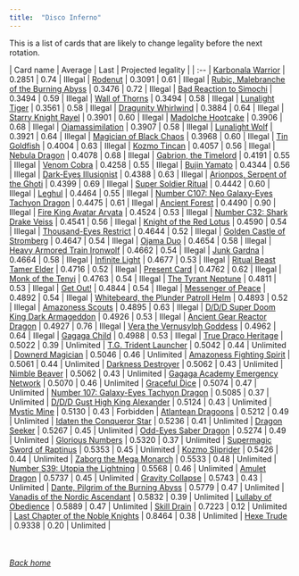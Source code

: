 ```yaml
---
title:  "Disco Inferno"
---
```


This is a list of cards that are likely to change legality before the next rotation.

| Card name | Average | Last | Projected legality |
| :-- |
[Karbonala Warrior](https://db.ygoprodeck.com/card/?search=Karbonala%20Warrior) | 0.2851 | 0.74 | Illegal |
[Rodenut](https://db.ygoprodeck.com/card/?search=Rodenut) | 0.3091 | 0.61 | Illegal |
[Rubic, Malebranche of the Burning Abyss](https://db.ygoprodeck.com/card/?search=Rubic,%20Malebranche%20of%20the%20Burning%20Abyss) | 0.3476 | 0.72 | Illegal |
[Bad Reaction to Simochi](https://db.ygoprodeck.com/card/?search=Bad%20Reaction%20to%20Simochi) | 0.3494 | 0.59 | Illegal |
[Wall of Thorns](https://db.ygoprodeck.com/card/?search=Wall%20of%20Thorns) | 0.3494 | 0.58 | Illegal |
[Lunalight Tiger](https://db.ygoprodeck.com/card/?search=Lunalight%20Tiger) | 0.3561 | 0.58 | Illegal |
[Dragunity Whirlwind](https://db.ygoprodeck.com/card/?search=Dragunity%20Whirlwind) | 0.3884 | 0.64 | Illegal |
[Starry Knight Rayel](https://db.ygoprodeck.com/card/?search=Starry%20Knight%20Rayel) | 0.3901 | 0.60 | Illegal |
[Madolche Hootcake](https://db.ygoprodeck.com/card/?search=Madolche%20Hootcake) | 0.3906 | 0.68 | Illegal |
[Ojamassimilation](https://db.ygoprodeck.com/card/?search=Ojamassimilation) | 0.3907 | 0.58 | Illegal |
[Lunalight Wolf](https://db.ygoprodeck.com/card/?search=Lunalight%20Wolf) | 0.3921 | 0.64 | Illegal |
[Magician of Black Chaos](https://db.ygoprodeck.com/card/?search=Magician%20of%20Black%20Chaos) | 0.3968 | 0.60 | Illegal |
[Tin Goldfish](https://db.ygoprodeck.com/card/?search=Tin%20Goldfish) | 0.4004 | 0.63 | Illegal |
[Kozmo Tincan](https://db.ygoprodeck.com/card/?search=Kozmo%20Tincan) | 0.4057 | 0.56 | Illegal |
[Nebula Dragon](https://db.ygoprodeck.com/card/?search=Nebula%20Dragon) | 0.4078 | 0.68 | Illegal |
[Gabrion, the Timelord](https://db.ygoprodeck.com/card/?search=Gabrion,%20the%20Timelord) | 0.4191 | 0.55 | Illegal |
[Venom Cobra](https://db.ygoprodeck.com/card/?search=Venom%20Cobra) | 0.4258 | 0.55 | Illegal |
[Bujin Yamato](https://db.ygoprodeck.com/card/?search=Bujin%20Yamato) | 0.4344 | 0.56 | Illegal |
[Dark-Eyes Illusionist](https://db.ygoprodeck.com/card/?search=Dark-Eyes%20Illusionist) | 0.4388 | 0.63 | Illegal |
[Arionpos, Serpent of the Ghoti](https://db.ygoprodeck.com/card/?search=Arionpos,%20Serpent%20of%20the%20Ghoti) | 0.4399 | 0.69 | Illegal |
[Super Soldier Ritual](https://db.ygoprodeck.com/card/?search=Super%20Soldier%20Ritual) | 0.4442 | 0.60 | Illegal |
[Leghul](https://db.ygoprodeck.com/card/?search=Leghul) | 0.4464 | 0.55 | Illegal |
[Number C107: Neo Galaxy-Eyes Tachyon Dragon](https://db.ygoprodeck.com/card/?search=Number%20C107:%20Neo%20Galaxy-Eyes%20Tachyon%20Dragon) | 0.4475 | 0.61 | Illegal |
[Ancient Forest](https://db.ygoprodeck.com/card/?search=Ancient%20Forest) | 0.4490 | 0.90 | Illegal |
[Fire King Avatar Arvata](https://db.ygoprodeck.com/card/?search=Fire%20King%20Avatar%20Arvata) | 0.4524 | 0.53 | Illegal |
[Number C32: Shark Drake Veiss](https://db.ygoprodeck.com/card/?search=Number%20C32:%20Shark%20Drake%20Veiss) | 0.4541 | 0.56 | Illegal |
[Knight of the Red Lotus](https://db.ygoprodeck.com/card/?search=Knight%20of%20the%20Red%20Lotus) | 0.4590 | 0.54 | Illegal |
[Thousand-Eyes Restrict](https://db.ygoprodeck.com/card/?search=Thousand-Eyes%20Restrict) | 0.4644 | 0.52 | Illegal |
[Golden Castle of Stromberg](https://db.ygoprodeck.com/card/?search=Golden%20Castle%20of%20Stromberg) | 0.4647 | 0.54 | Illegal |
[Ojama Duo](https://db.ygoprodeck.com/card/?search=Ojama%20Duo) | 0.4654 | 0.58 | Illegal |
[Heavy Armored Train Ironwolf](https://db.ygoprodeck.com/card/?search=Heavy%20Armored%20Train%20Ironwolf) | 0.4662 | 0.54 | Illegal |
[Junk Gardna](https://db.ygoprodeck.com/card/?search=Junk%20Gardna) | 0.4664 | 0.58 | Illegal |
[Infinite Light](https://db.ygoprodeck.com/card/?search=Infinite%20Light) | 0.4677 | 0.53 | Illegal |
[Ritual Beast Tamer Elder](https://db.ygoprodeck.com/card/?search=Ritual%20Beast%20Tamer%20Elder) | 0.4716 | 0.52 | Illegal |
[Present Card](https://db.ygoprodeck.com/card/?search=Present%20Card) | 0.4762 | 0.62 | Illegal |
[Monk of the Tenyi](https://db.ygoprodeck.com/card/?search=Monk%20of%20the%20Tenyi) | 0.4763 | 0.54 | Illegal |
[The Tyrant Neptune](https://db.ygoprodeck.com/card/?search=The%20Tyrant%20Neptune) | 0.4811 | 0.53 | Illegal |
[Get Out!](https://db.ygoprodeck.com/card/?search=Get%20Out!) | 0.4844 | 0.54 | Illegal |
[Messenger of Peace](https://db.ygoprodeck.com/card/?search=Messenger%20of%20Peace) | 0.4892 | 0.54 | Illegal |
[Whitebeard, the Plunder Patroll Helm](https://db.ygoprodeck.com/card/?search=Whitebeard,%20the%20Plunder%20Patroll%20Helm) | 0.4893 | 0.52 | Illegal |
[Amazoness Scouts](https://db.ygoprodeck.com/card/?search=Amazoness%20Scouts) | 0.4895 | 0.63 | Illegal |
[D/D/D Super Doom King Dark Armageddon](https://db.ygoprodeck.com/card/?search=D/D/D%20Super%20Doom%20King%20Dark%20Armageddon) | 0.4926 | 0.53 | Illegal |
[Ancient Gear Reactor Dragon](https://db.ygoprodeck.com/card/?search=Ancient%20Gear%20Reactor%20Dragon) | 0.4927 | 0.76 | Illegal |
[Vera the Vernusylph Goddess](https://db.ygoprodeck.com/card/?search=Vera%20the%20Vernusylph%20Goddess) | 0.4962 | 0.64 | Illegal |
[Gagaga Child](https://db.ygoprodeck.com/card/?search=Gagaga%20Child) | 0.4988 | 0.53 | Illegal |
[True Draco Heritage](https://db.ygoprodeck.com/card/?search=True%20Draco%20Heritage) | 0.5022 | 0.39 | Unlimited |
[T.G. Trident Launcher](https://db.ygoprodeck.com/card/?search=T.G.%20Trident%20Launcher) | 0.5042 | 0.44 | Unlimited |
[Downerd Magician](https://db.ygoprodeck.com/card/?search=Downerd%20Magician) | 0.5046 | 0.46 | Unlimited |
[Amazoness Fighting Spirit](https://db.ygoprodeck.com/card/?search=Amazoness%20Fighting%20Spirit) | 0.5061 | 0.44 | Unlimited |
[Darkness Destroyer](https://db.ygoprodeck.com/card/?search=Darkness%20Destroyer) | 0.5062 | 0.43 | Unlimited |
[Nimble Beaver](https://db.ygoprodeck.com/card/?search=Nimble%20Beaver) | 0.5062 | 0.43 | Unlimited |
[Gagaga Academy Emergency Network](https://db.ygoprodeck.com/card/?search=Gagaga%20Academy%20Emergency%20Network) | 0.5070 | 0.46 | Unlimited |
[Graceful Dice](https://db.ygoprodeck.com/card/?search=Graceful%20Dice) | 0.5074 | 0.47 | Unlimited |
[Number 107: Galaxy-Eyes Tachyon Dragon](https://db.ygoprodeck.com/card/?search=Number%20107:%20Galaxy-Eyes%20Tachyon%20Dragon) | 0.5085 | 0.37 | Unlimited |
[D/D/D Gust High King Alexander](https://db.ygoprodeck.com/card/?search=D/D/D%20Gust%20High%20King%20Alexander) | 0.5124 | 0.43 | Unlimited |
[Mystic Mine](https://db.ygoprodeck.com/card/?search=Mystic%20Mine) | 0.5130 | 0.43 | Forbidden |
[Atlantean Dragoons](https://db.ygoprodeck.com/card/?search=Atlantean%20Dragoons) | 0.5212 | 0.49 | Unlimited |
[Idaten the Conqueror Star](https://db.ygoprodeck.com/card/?search=Idaten%20the%20Conqueror%20Star) | 0.5236 | 0.41 | Unlimited |
[Dragon Seeker](https://db.ygoprodeck.com/card/?search=Dragon%20Seeker) | 0.5267 | 0.45 | Unlimited |
[Odd-Eyes Saber Dragon](https://db.ygoprodeck.com/card/?search=Odd-Eyes%20Saber%20Dragon) | 0.5274 | 0.49 | Unlimited |
[Glorious Numbers](https://db.ygoprodeck.com/card/?search=Glorious%20Numbers) | 0.5320 | 0.37 | Unlimited |
[Supermagic Sword of Raptinus](https://db.ygoprodeck.com/card/?search=Supermagic%20Sword%20of%20Raptinus) | 0.5353 | 0.45 | Unlimited |
[Kozmo Sliprider](https://db.ygoprodeck.com/card/?search=Kozmo%20Sliprider) | 0.5426 | 0.44 | Unlimited |
[Zaborg the Mega Monarch](https://db.ygoprodeck.com/card/?search=Zaborg%20the%20Mega%20Monarch) | 0.5533 | 0.48 | Unlimited |
[Number S39: Utopia the Lightning](https://db.ygoprodeck.com/card/?search=Number%20S39:%20Utopia%20the%20Lightning) | 0.5568 | 0.46 | Unlimited |
[Amulet Dragon](https://db.ygoprodeck.com/card/?search=Amulet%20Dragon) | 0.5737 | 0.45 | Unlimited |
[Gravity Collapse](https://db.ygoprodeck.com/card/?search=Gravity%20Collapse) | 0.5743 | 0.43 | Unlimited |
[Dante, Pilgrim of the Burning Abyss](https://db.ygoprodeck.com/card/?search=Dante,%20Pilgrim%20of%20the%20Burning%20Abyss) | 0.5779 | 0.47 | Unlimited |
[Vanadis of the Nordic Ascendant](https://db.ygoprodeck.com/card/?search=Vanadis%20of%20the%20Nordic%20Ascendant) | 0.5832 | 0.39 | Unlimited |
[Lullaby of Obedience](https://db.ygoprodeck.com/card/?search=Lullaby%20of%20Obedience) | 0.5889 | 0.47 | Unlimited |
[Skill Drain](https://db.ygoprodeck.com/card/?search=Skill%20Drain) | 0.7223 | 0.12 | Unlimited |
[Last Chapter of the Noble Knights](https://db.ygoprodeck.com/card/?search=Last%20Chapter%20of%20the%20Noble%20Knights) | 0.8464 | 0.38 | Unlimited |
[Hexe Trude](https://db.ygoprodeck.com/card/?search=Hexe%20Trude) | 0.9338 | 0.20 | Unlimited |

<br>

###### [Back home](index)